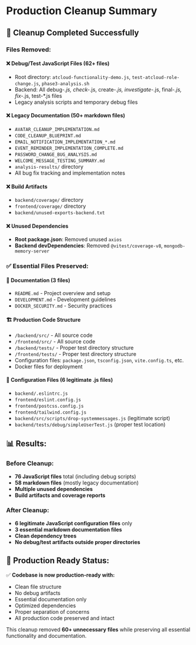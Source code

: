 # Production Cleanup Summary

## 🎯 Cleanup Completed Successfully

### Files Removed:

#### ❌ Debug/Test JavaScript Files (62+ files)

- Root directory: `atcloud-functionality-demo.js`, `test-atcloud-role-change.js`, `phase3-analysis.sh`
- Backend: All debug-_.js, check-_.js, create-_.js, investigate-_.js, final-_.js, fix-_.js, test-\*.js files
- Legacy analysis scripts and temporary debug files

#### ❌ Legacy Documentation (50+ markdown files)

- `AVATAR_CLEANUP_IMPLEMENTATION.md`
- `CODE_CLEANUP_BLUEPRINT.md`
- `EMAIL_NOTIFICATION_IMPLEMENTATION_*.md`
- `EVENT_REMINDER_IMPLEMENTATION_COMPLETE.md`
- `PASSWORD_CHANGE_BUG_ANALYSIS.md`
- `WELCOME_MESSAGE_TESTING_SUMMARY.md`
- `analysis-results/` directory
- All bug fix tracking and implementation notes

#### ❌ Build Artifacts

- `backend/coverage/` directory
- `frontend/coverage/` directory
- `backend/unused-exports-backend.txt`

#### ❌ Unused Dependencies

- **Root package.json**: Removed unused `axios`
- **Backend devDependencies**: Removed `@vitest/coverage-v8`, `mongodb-memory-server`

### ✅ Essential Files Preserved:

#### 📖 Documentation (3 files)

- `README.md` - Project overview and setup
- `DEVELOPMENT.md` - Development guidelines
- `DOCKER_SECURITY.md` - Security practices

#### 🏗️ Production Code Structure

- `/backend/src/` - All source code
- `/frontend/src/` - All source code
- `/backend/tests/` - Proper test directory structure
- `/frontend/tests/` - Proper test directory structure
- Configuration files: `package.json`, `tsconfig.json`, `vite.config.ts`, etc.
- Docker files for deployment

#### 🔧 Configuration Files (6 legitimate .js files)

- `backend/.eslintrc.js`
- `frontend/eslint.config.js`
- `frontend/postcss.config.js`
- `frontend/tailwind.config.js`
- `backend/src/scripts/drop-systemmessages.js` (legitimate script)
- `backend/tests/debug/simpleUserTest.js` (proper test location)

## 📊 Results:

### Before Cleanup:

- **76 JavaScript files** total (including debug scripts)
- **58 markdown files** (mostly legacy documentation)
- **Multiple unused dependencies**
- **Build artifacts and coverage reports**

### After Cleanup:

- **6 legitimate JavaScript configuration files** only
- **3 essential markdown documentation files**
- **Clean dependency trees**
- **No debug/test artifacts outside proper directories**

## 🚀 Production Ready Status:

✅ **Codebase is now production-ready with:**

- Clean file structure
- No debug artifacts
- Essential documentation only
- Optimized dependencies
- Proper separation of concerns
- All production code preserved and intact

This cleanup removed **60+ unnecessary files** while preserving all essential functionality and documentation.
